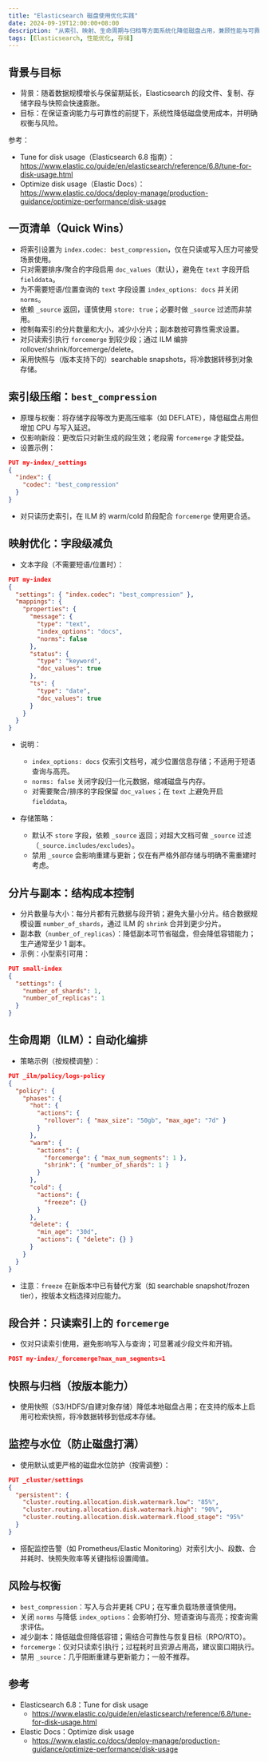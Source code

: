 ```yaml
---
title: "Elasticsearch 磁盘使用优化实践"
date: 2024-09-19T12:00:00+08:00
description: "从索引、映射、生命周期与归档等方面系统化降低磁盘占用，兼顾性能与可靠性。"
tags: [Elasticsearch, 性能优化, 存储]
---
```


## 背景与目标

- 背景：随着数据规模增长与保留期延长，Elasticsearch 的段文件、复制、存储字段与快照会快速膨胀。
- 目标：在保证查询能力与可靠性的前提下，系统性降低磁盘使用成本，并明确权衡与风险。

参考：
- Tune for disk usage（Elasticsearch 6.8 指南）：https://www.elastic.co/guide/en/elasticsearch/reference/6.8/tune-for-disk-usage.html
- Optimize disk usage（Elastic Docs）：https://www.elastic.co/docs/deploy-manage/production-guidance/optimize-performance/disk-usage

## 一页清单（Quick Wins）

- 将索引设置为 `index.codec: best_compression`，仅在只读或写入压力可接受场景使用。
- 只对需要排序/聚合的字段启用 `doc_values`（默认），避免在 `text` 字段开启 `fielddata`。
- 为不需要短语/位置查询的 `text` 字段设置 `index_options: docs` 并关闭 `norms`。
- 依赖 `_source` 返回，谨慎使用 `store: true`；必要时做 `_source` 过滤而非禁用。
- 控制每索引的分片数量和大小，减少小分片；副本数按可靠性需求设置。
- 对只读索引执行 `forcemerge` 到较少段；通过 ILM 编排 rollover/shrink/forcemerge/delete。
- 采用快照与（版本支持下的）searchable snapshots，将冷数据转移到对象存储。

## 索引级压缩：`best_compression`

- 原理与权衡：将存储字段等改为更高压缩率（如 DEFLATE），降低磁盘占用但增加 CPU 与写入延迟。
- 仅影响新段：更改后只对新生成的段生效；老段需 `forcemerge` 才能受益。
- 设置示例：

```json
PUT my-index/_settings
{
  "index": {
    "codec": "best_compression"
  }
}
```

- 对只读历史索引，在 ILM 的 warm/cold 阶段配合 `forcemerge` 使用更合适。

## 映射优化：字段级减负

- 文本字段（不需要短语/位置时）：

```json
PUT my-index
{
  "settings": { "index.codec": "best_compression" },
  "mappings": {
    "properties": {
      "message": {
        "type": "text",
        "index_options": "docs",
        "norms": false
      },
      "status": {
        "type": "keyword",
        "doc_values": true
      },
      "ts": {
        "type": "date",
        "doc_values": true
      }
    }
  }
}
```

- 说明：
  - `index_options: docs` 仅索引文档号，减少位置信息存储；不适用于短语查询与高亮。
  - `norms: false` 关闭字段归一化元数据，缩减磁盘与内存。
  - 对需要聚合/排序的字段保留 `doc_values`；在 `text` 上避免开启 `fielddata`。

- 存储策略：
  - 默认不 `store` 字段，依赖 `_source` 返回；对超大文档可做 `_source` 过滤（`_source.includes/excludes`）。
  - 禁用 `_source` 会影响重建与更新；仅在有严格外部存储与明确不需重建时考虑。

## 分片与副本：结构成本控制

- 分片数量与大小：每分片都有元数据与段开销；避免大量小分片。结合数据规模设置 `number_of_shards`，通过 ILM 的 `shrink` 合并到更少分片。
- 副本数（`number_of_replicas`）：降低副本可节省磁盘，但会降低容错能力；生产通常至少 1 副本。
- 示例：小型索引可用：

```json
PUT small-index
{
  "settings": {
    "number_of_shards": 1,
    "number_of_replicas": 1
  }
}
```

## 生命周期（ILM）：自动化编排

- 策略示例（按规模调整）：

```json
PUT _ilm/policy/logs-policy
{
  "policy": {
    "phases": {
      "hot": {
        "actions": {
          "rollover": { "max_size": "50gb", "max_age": "7d" }
        }
      },
      "warm": {
        "actions": {
          "forcemerge": { "max_num_segments": 1 },
          "shrink": { "number_of_shards": 1 }
        }
      },
      "cold": {
        "actions": {
          "freeze": {}
        }
      },
      "delete": {
        "min_age": "30d",
        "actions": { "delete": {} }
      }
    }
  }
}
```

- 注意：`freeze` 在新版本中已有替代方案（如 searchable snapshot/frozen tier），按版本文档选择对应能力。

## 段合并：只读索引上的 `forcemerge`

- 仅对只读索引使用，避免影响写入与查询；可显著减少段文件和开销。

```json
POST my-index/_forcemerge?max_num_segments=1
```

## 快照与归档（按版本能力）

- 使用快照（S3/HDFS/自建对象存储）降低本地磁盘占用；在支持的版本上启用可检索快照，将冷数据转移到低成本存储。

## 监控与水位（防止磁盘打满）

- 使用默认或更严格的磁盘水位防护（按需调整）：

```json
PUT _cluster/settings
{
  "persistent": {
    "cluster.routing.allocation.disk.watermark.low": "85%",
    "cluster.routing.allocation.disk.watermark.high": "90%",
    "cluster.routing.allocation.disk.watermark.flood_stage": "95%"
  }
}
```

- 搭配监控告警（如 Prometheus/Elastic Monitoring）对索引大小、段数、合并耗时、快照失败率等关键指标设置阈值。

## 风险与权衡

- `best_compression`：写入与合并更耗 CPU；在写重负载场景谨慎使用。
- 关闭 `norms` 与降低 `index_options`：会影响打分、短语查询与高亮；按查询需求评估。
- 减少副本：降低磁盘但降低容错；需结合可靠性与恢复目标（RPO/RTO）。
- `forcemerge`：仅对只读索引执行；过程耗时且资源占用高，建议窗口期执行。
- 禁用 `_source`：几乎阻断重建与更新能力；一般不推荐。

## 参考

- Elasticsearch 6.8：Tune for disk usage
  - https://www.elastic.co/guide/en/elasticsearch/reference/6.8/tune-for-disk-usage.html
- Elastic Docs：Optimize disk usage
  - https://www.elastic.co/docs/deploy-manage/production-guidance/optimize-performance/disk-usage